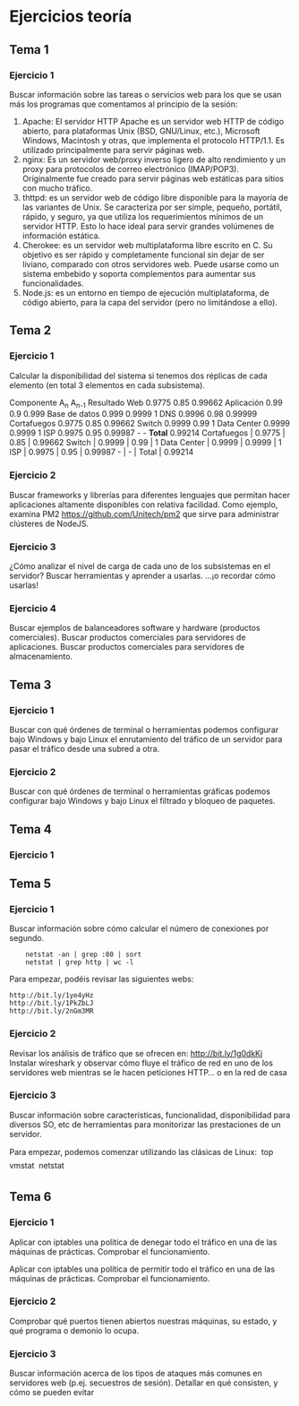 # Ejercicios teoría

## Tema 1

### Ejercicio 1

Buscar información sobre las tareas o servicios web para los que se usan más los programas que comentamos al principio de la sesión:

  1. Apache: El servidor HTTP Apache es un servidor web HTTP de código abierto, para plataformas Unix (BSD, GNU/Linux, etc.), Microsoft Windows, Macintosh y otras, que implementa el protocolo HTTP/1.1. Es utilizado principalmente para servir páginas web.
  2. nginx: Es un servidor web/proxy inverso ligero de alto rendimiento y un proxy para protocolos de correo electrónico (IMAP/POP3). Originalmente fue creado para servir páginas web estáticas para sitios con mucho tráfico.
  3. thttpd: es un servidor web de código libre disponible para la mayoría de las variantes de Unix. 
Se caracteriza por ser simple, pequeño, portátil, rápido, y seguro, ya que utiliza los requerimientos mínimos de un servidor HTTP. Esto lo hace ideal para servir grandes volúmenes de información estática. 
  4. Cherokee: es un servidor web multiplataforma libre escrito en C. Su objetivo es ser rápido y completamente funcional sin dejar de ser liviano, comparado con otros servidores web. Puede usarse como un sistema embebido y soporta complementos para aumentar sus funcionalidades. 
  5. Node.js: es un entorno en tiempo de ejecución multiplataforma, de código abierto, para la capa del servidor (pero no limitándose a ello).
        
## Tema 2

### Ejercicio 1

Calcular la disponibilidad del sistema si tenemos dos réplicas de cada elemento (en total 3 elementos en cada subsistema).

        
<thead>
<tr>
<th>Componente</th>
<th>A<sub>n</sub></th>
<th>A<sub>n-1</sub></th>
<th>Resultado</th>
</tr>
</thead>
<tbody>
<tr>
<td>Web</td>
<td>0.9775</td>
<td>0.85</td>
<td>0.99662</td>
</tr>
<tr>
<td>Aplicación</td>
<td>0.99</td>
<td>0.9</td>
<td>0.999</td>
</tr>
<tr>
<td>Base de datos</td>
<td>0.999</td>
<td>0.9999</td>
<td>1</td>
</tr>
<tr>
<td>DNS</td>
<td>0.9996</td>
<td>0.98</td>
<td>0.99999</td>
</tr>
<tr>
<td>Cortafuegos</td>
<td>0.9775</td>
<td>0.85</td>
<td>0.99662</td>
</tr>
<tr>
<td>Switch</td>
<td>0.9999</td>
<td>0.99</td>
<td>1</td>
</tr>
<tr>
<td>Data Center</td>
<td>0.9999</td>
<td>0.9999</td>
<td>1</td>
</tr>
<tr>
<td>ISP</td>
<td>0.9975</td>
<td>0.95</td>
<td>0.99987</td>
</tr>
<tr>
<td>-</td>
<td>-</td>
<td><strong>Total</strong></td>
<td>0.99214</td>
</tr>
</tbody>
</table>
Cortafuegos | 0.9775 | 0.85 | 0.99662
Switch | 0.9999 | 0.99 | 1
Data Center | 0.9999 | 0.9999 | 1
ISP | 0.9975 | 0.95 | 0.99987
- | - | Total | 0.99214



### Ejercicio 2

Buscar frameworks y librerías para diferentes lenguajes que permitan hacer aplicaciones altamente disponibles con relativa facilidad.
Como ejemplo, examina PM2 https://github.com/Unitech/pm2 que sirve para administrar clústeres de NodeJS.

### Ejercicio 3

¿Cómo analizar el nivel de carga de cada uno de los subsistemas en el servidor?
Buscar herramientas y aprender a usarlas.
...¡o recordar cómo usarlas!

### Ejercicio 4

Buscar ejemplos de balanceadores software y hardware (productos comerciales).
Buscar productos comerciales para servidores de aplicaciones.
Buscar productos comerciales para servidores de almacenamiento.

## Tema 3

### Ejercicio 1

Buscar con qué órdenes de terminal o herramientas podemos configurar bajo Windows y bajo Linux el enrutamiento del tráfico de un servidor para pasar el
tráfico desde una subred a otra.

### Ejercicio 2

Buscar con qué órdenes de terminal o herramientas gráficas podemos configurar bajo Windows y bajo Linux el filtrado y bloqueo de paquetes.

## Tema 4

### Ejercicio 1



## Tema 5

### Ejercicio 1

Buscar información sobre cómo calcular el número de conexiones por segundo.

        netstat -an | grep :80 | sort
        netstat | grep http | wc -l
        
Para empezar, podéis revisar las siguientes webs:

    http://bit.ly/1ye4yHz
    http://bit.ly/1PkZbLJ
    http://bit.ly/2nGm3MR
    
### Ejercicio 2 

Revisar los análisis de tráfico que se ofrecen en:
http://bit.ly/1g0dkKj
Instalar wireshark y observar cómo fluye el tráfico de red en uno de los servidores web mientras se le hacen peticiones HTTP… o en la red de casa

### Ejercicio 3

Buscar información sobre características, funcionalidad, disponibilidad para diversos SO, etc de herramientas para monitorizar las prestaciones de un servidor.

Para empezar, podemos comenzar utilizando las clásicas de Linux:
         top
         vmstat
         netstat

## Tema 6

### Ejercicio 1

Aplicar con iptables una política de denegar todo el tráfico en una de las máquinas de prácticas. Comprobar el funcionamiento.

Aplicar con iptables una política de permitir todo el tráfico en una de las máquinas de prácticas.
Comprobar el funcionamiento.

### Ejercicio 2

Comprobar qué puertos tienen abiertos nuestras máquinas, su estado, y qué programa o demonio lo ocupa.

### Ejercicio 3

Buscar información acerca de los tipos de ataques más comunes en servidores web (p.ej. secuestros de sesión).
Detallar en qué consisten, y cómo se pueden evitar




